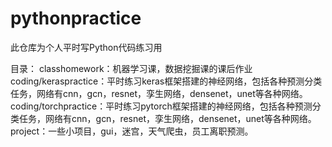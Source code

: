 # pythonpractice
此仓库为个人平时写Python代码练习用

目录：
classhomework：机器学习课，数据挖掘课的课后作业
coding/keraspractice：平时练习keras框架搭建的神经网络，包括各种预测分类任务，网络有cnn，gcn，resnet，孪生网络，densenet，unet等各种网络。
coding/torchpractice：平时练习pytorch框架搭建的神经网络，包括各种预测分类任务，网络有cnn，gcn，resnet，孪生网络，densenet，unet等各种网络。
project：一些小项目，gui，迷宫，天气爬虫，员工离职预测。
